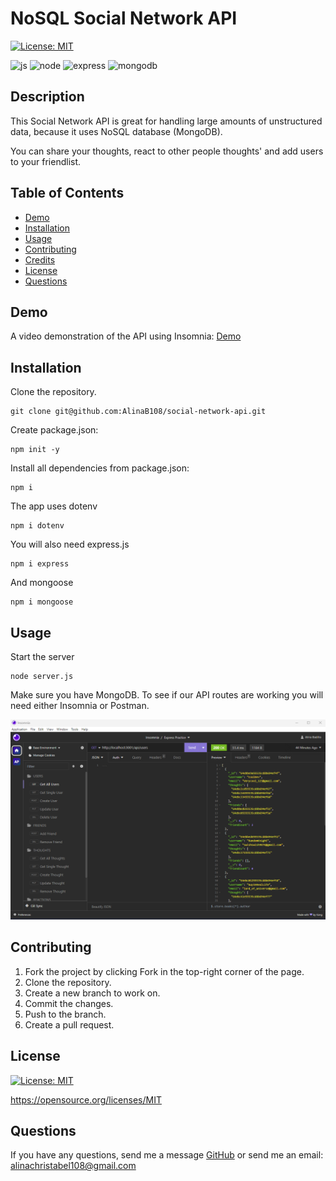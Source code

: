 # NoSQL Social Network API

[![License: MIT](https://img.shields.io/badge/License-MIT-yellow.svg)](https://opensource.org/licenses/MIT)

![js](https://img.shields.io/badge/JavaScript-F7DF1E?style=for-the-badge&logo=javascript&logoColor=black)
![node](https://img.shields.io/badge/Node.js-43853D?style=for-the-badge&logo=node.js&logoColor=white)
![express](https://img.shields.io/badge/Express.js-404D59?style=for-the-badge)
![mongodb](https://img.shields.io/badge/MongoDB-4EA94B?style=for-the-badge&logo=mongodb&logoColor=white)

## Description
This Social Network API is great for handling large amounts of unstructured data, because it uses NoSQL database (MongoDB).

You can share your thoughts, react to other people thoughts' and add users to your friendlist. 

## Table of Contents
- [Demo](#demo)
- [Installation](#installation)
- [Usage](#usage)
- [Contributing](#contributing)
- [Credits](#credits)
- [License](#license)
- [Questions](#questions)

## Demo
A video demonstration of the API using Insomnia: [Demo](https://watch.screencastify.com/v/AVwssqPmJCKKYLonoTMt)

## Installation
Clone the repository.
```
git clone git@github.com:AlinaB108/social-network-api.git
```
Create package.json:
```
npm init -y
```
Install all dependencies from package.json:
```
npm i
```
The app uses dotenv
```
npm i dotenv 
```
You will also need express.js
```
npm i express
```
And mongoose
```
npm i mongoose
```

## Usage
Start the server
```
node server.js
```
Make sure you have MongoDB. To see if our API routes are working you will need either Insomnia or Postman.

![Screenshot](./assets/images/example.png)

## Contributing
1. Fork the project by clicking Fork in the top-right corner of the page.
2. Clone the repository.
3. Create a new branch to work on.
4. Commit the changes.
5. Push to the branch.
6. Create a pull request.

## License
[![License: MIT](https://img.shields.io/badge/License-MIT-yellow.svg)](https://opensource.org/licenses/MIT)

https://opensource.org/licenses/MIT 
    
## Questions
If you have any questions, send me a message [GitHub](https://github.com/AlinaB108) or send me an email: [alinachristabel108@gmail.com](alinachristabel108@gmail.com)
